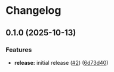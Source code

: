 # Changelog

## 0.1.0 (2025-10-13)


### Features

* **release:** initial release ([#2](https://github.com/jimeh/vscode-executable-on-save/issues/2)) ([6d73d40](https://github.com/jimeh/vscode-executable-on-save/commit/6d73d40c0cc1a384ea73550c3614c0b7568c5077))
